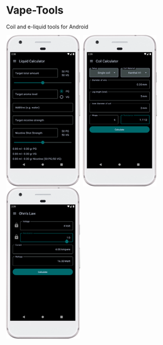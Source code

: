 # Vape-Tools
Coil and e-liquid tools for Android
<p>
<img src="src/screenshot1.png" width="200" />&nbsp;  
<img src="src/screenshot2.png" width="200" />&nbsp;
<img src="src/screenshot3.png" width="200" />&nbsp;
</p>
